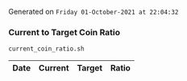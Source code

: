 Generated on `Friday 01-October-2021 at 22:04:32`

### Current to Target Coin Ratio
`current_coin_ratio.sh`

Date|Current|Target|Ratio
---|---|---|---
